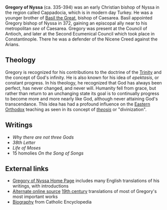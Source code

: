 **Gregory of Nyssa** (ca. 335-394) was an early Christian bishop of
Nyssa in the region called Cappadocia, which is in modern day
Turkey. He was a younger brother of
[Basil the Great](Basil_the_Great "Basil the Great"), bishop of
Caesarea. Basil appointed Gregory bishop of Nyssa in 372, gaining
an episcopal ally near to his metropolitan *see* of Caesarea.
Gregory was present at the Council of Antioch, and later at the
Second Ecumenical Council which took place in Constantinople. There
he was a defender of the Nicene Creed against the Arians.

## Theology

Gregory is recognized for his contributions to the doctrine of the
[Trinity](Trinity "Trinity") and the concept of God's infinity. He
is also known for his idea of *epektasis*, or constant progress. In
his theology, he recognized that God has always been perfect, has
never changed, and never will. Humanity fell from grace, but rather
than return to an unchanging state its goal is to continually
progress to become more and more nearly like God, although never
attaining God's transcendance. This idea has had a profound
influence on the
[Eastern Orthodox](Eastern_Orthodox "Eastern Orthodox") teaching as
seen in its concept of *[theosis](Theosis "Theosis")* or
"divinization".


## Writings

-   *Why there are not three Gods*
-   *38th Letter*
-   *Life of Moses*
-   15 homolies *On the Song of Songs*

## External links

-   [Gregory of Nyssa Home Page](http://www.bhsu.edu/artssciences/asfaculty/dsalomon/nyssa/home.html)
    includes many English translations of his writings, with
    introductions
-   [Alternate online source](http://www.ccel.org/fathers2/NPNF2-05/TOC.htm)
    [19th century](index.php?title=19th_century&action=edit&redlink=1 "19th century (page does not exist)")
    translations of most of Gregory's most important works
-   [Biography](http://www.newadvent.org/cathen/07016a.htm) from
    Catholic Encyclopedia



